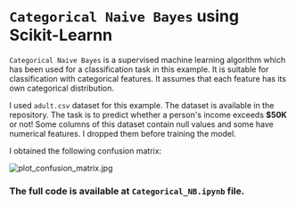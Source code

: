 # `Categorical Naive Bayes` using Scikit-Learnn

`Categorical Naive Bayes` is a supervised machine learning algorithm which has been used for a classification task in this example. It is suitable for classification with categorical features. It assumes that each feature has its own categorical distribution.

I used `adult.csv` dataset for this example. The dataset is available in the repository. The task is to predict whether a person's income exceeds __$50K__ or not! Some columns of this dataset contain null values and some have numerical features. I dropped them before training the model.

I obtained the following confusion matrix:

![plot_confusion_matrix.jpg](https://github.com/randomaccess2023/MG2023/blob/main/Video%2062/plot_confusion_matrix.jpg "plot_confusion_matrix.jpg")

### The full code is available at `Categorical_NB.ipynb` file.

